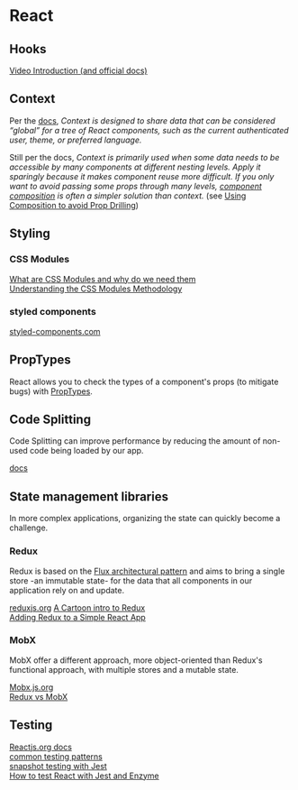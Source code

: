# React

## Hooks

[Video Introduction (and official docs)](https://reactjs.org/docs/hooks-intro.html#video-introduction)  

## Context

Per the [docs](https://reactjs.org/docs/context.html), *Context is designed to share data that can be considered “global” for a tree of React components, such as the current authenticated user, theme, or preferred language.*

Still per the docs, *Context is primarily used when some data needs to be accessible by many components at different nesting levels. Apply it sparingly because it makes component reuse more difficult. If you only want to avoid passing some props through many levels, [component composition](https://reactjs.org/docs/composition-vs-inheritance.html) is often a simpler solution than context.* (see [Using Composition to avoid Prop Drilling](https://www.youtube.com/watch?v=3XaXKiXtNjw))  

## Styling

### CSS Modules

[What are CSS Modules and why do we need them](https://css-tricks.com/css-modules-part-1-need/)  
[Understanding the CSS Modules Methodology](https://www.sitepoint.com/understanding-css-modules-methodology/)  

### styled components

[styled-components.com](https://styled-components.com/)  

## PropTypes

React allows you to check the types of a component's props (to mitigate bugs) with [PropTypes](https://reactjs.org/docs/typechecking-with-proptypes.html).  

## Code Splitting

Code Splitting can improve performance by reducing the amount of non-used code being loaded by our app.  

[docs](https://reactjs.org/docs/code-splitting.html)  

## State management libraries

In more complex applications, organizing the state can quickly become a challenge.  

### Redux

Redux is based on the [Flux architectural pattern](https://code-cartoons.com/a-cartoon-guide-to-flux-6157355ab207) and aims to bring a single store -an immutable state-  for the data that all components in our application rely on and update.  

[reduxjs.org](https://redux.js.org/)
[A Cartoon intro to Redux](https://code-cartoons.com/a-cartoon-intro-to-redux-3afb775501a6)  
[Adding Redux to a Simple React App](https://www.youtube.com/watch?v=sX3KeP7v7Kg&t=9s)  

### MobX

MobX offer a different approach, more object-oriented than Redux's functional approach, with multiple stores and a mutable state.

[Mobx.js.org](https://mobx.js.org/README.html)  
[Redux vs MobX](https://www.robinwieruch.de/redux-mobx)  

## Testing

[Reactjs.org docs](https://reactjs.org/docs/testing.html)  
[common testing patterns](https://reactjs.org/docs/testing-recipes.html)  
[snapshot testing with Jest](https://jestjs.io/docs/en/tutorial-react)  
[How to test React with Jest and Enzyme](https://www.robinwieruch.de/react-testing-jest-enzyme)  
